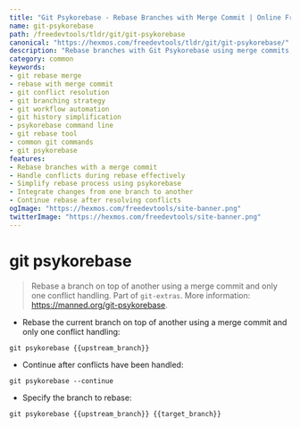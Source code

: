 ```yaml
---
title: "Git Psykorebase - Rebase Branches with Merge Commit | Online Free DevTools by Hexmos"
name: git-psykorebase
path: /freedevtools/tldr/git/git-psykorebase
canonical: "https://hexmos.com/freedevtools/tldr/git/git-psykorebase/"
description: "Rebase branches with Git Psykorebase using merge commits, simplifying conflict resolution. Streamline your git workflow with this free online tool, no registration required."
category: common
keywords:
- git rebase merge
- rebase with merge commit
- git conflict resolution
- git branching strategy
- git workflow automation
- git history simplification
- psykorebase command line
- git rebase tool
- common git commands
- git psykorebase
features:
- Rebase branches with a merge commit
- Handle conflicts during rebase effectively
- Simplify rebase process using psykorebase
- Integrate changes from one branch to another
- Continue rebase after resolving conflicts
ogImage: "https://hexmos.com/freedevtools/site-banner.png"
twitterImage: "https://hexmos.com/freedevtools/site-banner.png"
---
```


# git psykorebase

> Rebase a branch on top of another using a merge commit and only one conflict handling.
> Part of `git-extras`.
> More information: <https://manned.org/git-psykorebase>.

- Rebase the current branch on top of another using a merge commit and only one conflict handling:

`git psykorebase {{upstream_branch}}`

- Continue after conflicts have been handled:

`git psykorebase --continue`

- Specify the branch to rebase:

`git psykorebase {{upstream_branch}} {{target_branch}}`
